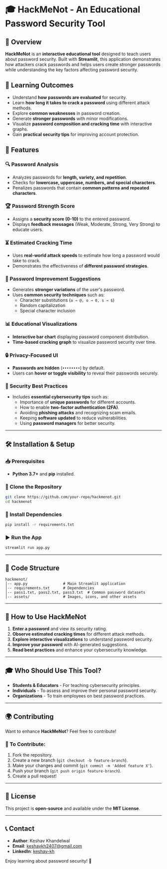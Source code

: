# 🎓 HackMeNot - An Educational Password Security Tool

## 📌 Overview

**HackMeNot** is an **interactive educational tool** designed to teach users about password security. Built with **Streamlit**, this application demonstrates how attackers crack passwords and helps users create stronger passwords while understanding the key factors affecting password security.

## 🎯 Learning Outcomes
- Understand **how passwords are evaluated** for security.
- Learn **how long it takes to crack a password** using different attack methods.
- Explore **common weaknesses** in password creation.
- Generate **stronger passwords** with minor modifications.
- Visualize **password composition and cracking time** with interactive graphs.
- Gain **practical security tips** for improving account protection.

## 🚀 Features

### 🔍 Password Analysis
- Analyzes passwords for **length, variety, and repetition**.
- Checks for **lowercase, uppercase, numbers, and special characters**.
- Penalizes passwords that contain **common patterns and repeated characters**.

### 🏆 Password Strength Score
- Assigns a **security score (0-10)** to the entered password.
- Displays **feedback messages** (Weak, Moderate, Strong, Very Strong) to educate users.

### ⏳ Estimated Cracking Time
- Uses **real-world attack speeds** to estimate how long a password would take to crack.
- Demonstrates the effectiveness of **different password strategies**.

### 🔄 Password Improvement Suggestions
- Generates **stronger variations** of the user's password.
- Uses **common security techniques** such as:
  - Character substitutions (`a → @, o → 0, s → $`)
  - Random capitalization
  - Special character inclusion

### 📊 Educational Visualizations
- **Interactive bar chart** displaying password component distribution.
- **Time-based cracking graph** to visualize password security over time.

### 🔒 Privacy-Focused UI
- **Passwords are hidden** (`••••••••`) by default.
- Users can **hover or toggle visibility** to reveal their passwords securely.

### 📖 Security Best Practices
- Includes **essential cybersecurity tips** such as:
  - Importance of **unique passwords** for different accounts.
  - How to enable **two-factor authentication (2FA)**.
  - Avoiding **phishing attacks** and recognizing scam emails.
  - Keeping **software updated** to reduce vulnerabilities.
  - Using **password managers** for better security.

---

## 🛠️ Installation & Setup

### 📥 Prerequisites
- **Python 3.7+** and **pip** installed.

### 📌 Clone the Repository
```bash
git clone https://github.com/your-repo/hackmenot.git
cd hackmenot
```

### 📌 Install Dependencies
```bash
pip install -r requirements.txt
```

### ▶️ Run the App
```bash
streamlit run app.py
```

---

## 📜 Code Structure
```
hackmenot/
│-- app.py                # Main Streamlit application
│-- requirements.txt      # Dependencies
│-- pass1.txt, pass2.txt, pass3.txt  # Common password datasets
│-- assets/               # Images, icons, and other assets
```


---

## 🌟 How to Use HackMeNot
1. **Enter a password** and view its security rating.
2. **Observe estimated cracking times** for different attack methods.
3. **Explore interactive visualizations** to understand password security.
4. **Improve your password** with AI-generated suggestions.
5. **Read best practices** and enhance your cybersecurity knowledge.

---

## 🎓 Who Should Use This Tool?
- **Students & Educators** - For teaching cybersecurity principles.
- **Individuals** - To assess and improve their personal password security.
- **Organizations** - To train employees on best password practices.

---

## 🌍 Contributing
Want to enhance **HackMeNot**? Feel free to contribute!

### 📌 To Contribute:
1. Fork the repository.
2. Create a new branch (`git checkout -b feature-branch`).
3. Make your changes and commit (`git commit -m 'Added feature X'`).
4. Push your branch (`git push origin feature-branch`).
5. Create a pull request!

---

## 📜 License
This project is **open-source** and available under the **MIT License**.

---

## 📞 Contact
- **Author**: Keshav Khandelwal
- **Email**: [keshavkh2407@gmail.com](mailto:keshavkh2407@gmail.com)
- **LinkedIn**: [keshav-kh](https://linkedin.com/in/keshav-kh)

Enjoy learning about password security! 🚀
